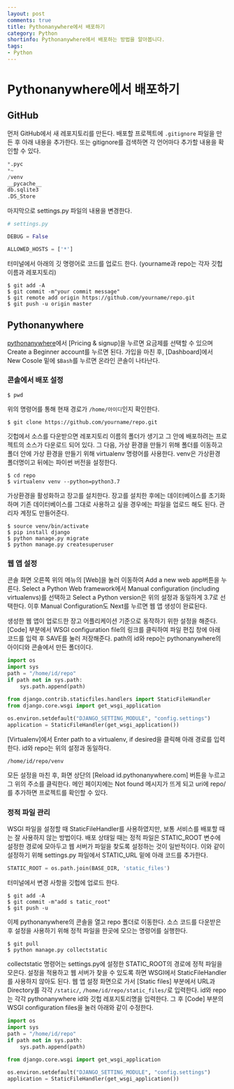 ```yaml
---
layout: post
comments: true
title: Pythonanywhere에서 배포하기
category: Python
shortinfo: Pythonanywhere에서 배포하는 방법을 알아봅니다.
tags:
- Python
---
```




# Pythonanywhere에서 배포하기



## GitHub

먼저 GitHub에서 새 레포지토리를 만든다. 배포할 프로젝트에 `.gitignore` 파일을 만든 후 아래 내용을 추가한다. 또는 gitignore를 검색하면 각 언어마다 추가할 내용을 확인할 수 있다.

```python
*.pyc
*~
/venv
__pycache__
db.sqlite3
.DS_Store
```

마지막으로 settings.py 파일의 내용을 변경한다.

```python
# settings.py

DEBUG = False

ALLOWED_HOSTS = ['*']
```

터미널에서 아래의 깃 명령어로 코드를 업로드 한다. (yourname과 repo는 각자 깃헙 이름과 레포지토리)

```git
$ git add -A
$ git commit -m"your commit message"
$ git remote add origin https://github.com/yourname/repo.git
$ git push -u origin master
```



## Pythonanywhere

[pythonanywhere](https://www.pythonanywhere.com)에서 [Pricing & signup]을 누르면 요금제를 선택할 수 있으며 Create a Beginner account를 누르면 된다.  가입을 마친 후, [Dashboard]에서 New Cosole 밑에 `$Bash`를 누르면 온라인 콘솔이 나타난다. 

### 콘솔에서 배포 설정

```
$ pwd
```

위의 명령어를 통해 현재 경로가 `/home/아이디`인지 확인한다.

```
$ git clone https://github.com/yourname/repo.git
```

깃헙에서 소스를 다운받으면 레포지토리 이름의 폴더가 생기고 그 안에 배포하려는 프로젝트의 소스가 다운로드 되어 있다. 그 다음, 가상 환경을 만들기 위해 폴더를 이동하고 폴더 안에 가상 환경을 만들기 위해 virtualenv 명령어를 사용한다. venv은 가상환경 폴더명이고 뒤에는 파이썬 버전을 설정한다.

```
$ cd repo
$ virtualenv venv --python=python3.7
```

가상환경을 활성화하고 장고를 설치한다. 장고를 설치한 후에는 데이터베이스를 초기화하며 기존 데이터베이스를 그대로 사용하고 싶을 경우에는 파일을 업로드 해도 된다. 관리자 계정도 만들어준다.

```
$ source venv/bin/activate
$ pip install django
$ python manage.py migrate
$ python manage.py createsuperuser
```

### 웹 앱 설정

콘솔 화면 오른쪽 위의 메뉴의 [Web]을 눌러 이동하여 Add a new web app버튼을 누른다. Select a Python Web framework에서 Manual configuration (including virtualenvs)를 선택하고 Select a Python version은 위의 설정과 동일하게 3.7로 선택한다. 이후 Manual Configuration도 Next를 누르면 웹 앱 생성이 완료된다.

생성한 웹 앱이 업로드한 장고 어플리케이션 기준으로 동작하기 위한 설정을 해준다. [Code] 부분에서 WSGI configuration file의 링크를 클릭하여 파일 편집 창에 아래 코드를 입력 후 SAVE를 눌러 저장해준다. path의 id와 repo는 pythonanywhere의 아이디와 콘솔에서 만든 폴더이다.

```python
import os
import sys
path = "/home/id/repo"
if path not in sys.path:
    sys.path.append(path)
    
from django.contrib.staticfiles.handlers import StaticFileHandler
from django.core.wsgi import get_wsgi_application

os.environ.setdefault("DJANGO_SETTING_MODULE", "config.settings")
application = StaticFileHandler(get_wsgi_application())
```

[Virtualenv]에서 Enter path to a virtualenv, if desired을 클릭해 아래 경로를 입력한다. id와 repo는 위의 설정과 동일하다.

```
/home/id/repo/venv
```

모든 설정을 마친 후, 화면 상단의 [Reload id.pythonanywhere.com] 버튼을 누르고 그 위의 주소를 클릭한다. 메인 페이지에는 Not found 메시지가 뜨게 되고 uri에 repo/를 추가하면 프로젝트를 확인할 수 있다.

### 정적  파일 관리

WSGI 파일을 설정할 때 StaticFileHandler를 사용하였지만, 보통 서비스를 배포할 때는 잘 사용하지 않는 방법이다. 배포 상태일 때는 정적 파일은 STATIC_ROOT 변수에 설정한 경로에 모아두고 웹 서버가 파일을 찾도록 설정하는 것이 일반적이다. 이와 같이 설정하기 위해 settings.py 파일에서 STATIC_URL 밑에 아래 코드를 추가한다.

```python
STATIC_ROOT = os.path.join(BASE_DIR, 'static_files')
```

터미널에서 변경 사항을 깃헙에 업로드 한다.

```
$ git add -A
$ git commit -m"add s tatic_root"
$ git push -u
```

이제 pythonanywhere의 콘솔을 열고 repo 폴더로 이동한다. 소스 코드를 다운받은 후 설정을 사용하기 위해 정적 파일을 한곳에 모으는 명령어를 실행한다.

```
$ git pull
$ python manage.py collectstatic
```

collectstatic 명령어는 settings.py에 설정한 STATIC_ROOT의 경로에 정적 파일을 모은다. 설정을 적용하고 웹 서버가 찾을 수 있도록 하면 WSGI에서 StaticFileHandler를 사용하지 않아도 된다. 웹 앱 설정 화면으로 가서 [Static files] 부분에서 URL과 Directory를 각각 `/static/`, `/home/id/repo/static_files/`로 입력한다. id와 repo는 각각 pythonanywhere id와 깃헙 레포지토리명을 입력한다. 그 후 [Code] 부분의 WSGI configuration files을 눌러 아래와 같이 수정한다.

```python
import os
import sys
path = "/home/id/repo"
if path not in sys.path:
    sys.path.append(path)
    
from django.core.wsgi import get_wsgi_application

os.environ.setdefault("DJANGO_SETTING_MODULE", "config.settings")
application = StaticFileHandler(get_wsgi_application())
```

